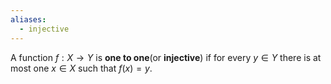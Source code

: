 ```yaml
---
aliases:
  - injective
---
```


A function $f:X\to Y$ is **one to one**(or **injective**) if for every $y\in Y$ there is at most one $x\in X$ such that $f(x)=y$.